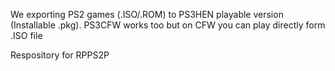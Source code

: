 We exporting PS2 games (.ISO/.ROM) to PS3HEN playable version (Installable .pkg). 
PS3CFW works too but on CFW you can play directly form .ISO file


Respository for RPPS2P
